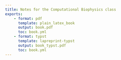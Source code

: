 ```yaml
---
title: Notes for the Computational Biophysics class
exports:
    - format: pdf
      template: plain_latex_book
      output: book.pdf
      toc: book.yml
    - format: typst
      template: lapreprint-typst
      output: book_typst.pdf
      toc: book.yml
---
```

